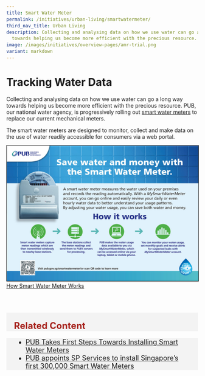 ```yaml
---
title: Smart Water Meter
permalink: /initiatives/urban-living/smartwatermeter/
third_nav_title: Urban Living
description: Collecting and analysing data on how we use water can go a long way
  towards helping us become more efficient with the precious resource.
image: /images/initiatives/overview-pages/amr-trial.png
variant: markdown
---
```

# Tracking Water Data

Collecting and analysing data on how we use water can go a long way towards helping us become more efficient with the precious resource. PUB, our national water agency, is progressively rolling out <a href="https://info.pub.gov.sg/smartwatermeter/" target="_blank">smart water meters</a> to replace our current mechanical meters.

The smart water meters are designed to monitor, collect and make data on the use of water readily accessible for consumers via a web portal.

<div style="width:100%"><a href="https://info.pub.gov.sg/smartwatermeter/resources.html" target="_blank"><img style="border:1px solid black;" src="/images/initiatives/how_smart_water_meter_works.jpg">How Smart Water Meter Works</a></div>

<br><br>

<div class="row" style="font-size:24px; font-weight: 700; color: #a6221c; background-color: #f3f3f3; padding: 20px 0px 0px 20px;"> Related Content</div>

<div class="row" style="font-size:18px ;background-color: #f3f3f3; padding: 0px 25px 0px 20px;">
	<ul>
		<li><a href="https://info.pub.gov.sg/smartwatermeter/resources-news-04.html" target="_blank">PUB Takes First Steps Towards Installing Smart Water Meters</a></li>
		<li><a href="https://info.pub.gov.sg/smartwatermeter/resources-news-01.html" target="_blank">PUB appoints SP Services to install Singapore’s first 300,000 Smart Water Meters</a></li>
	</ul>
</div>